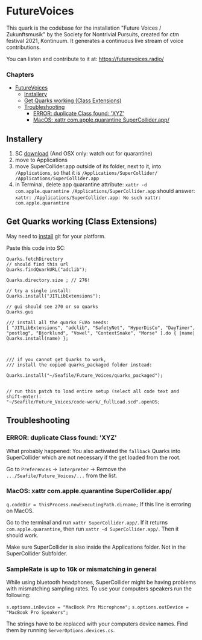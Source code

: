 # FutureVoices
This quark is the codebase for the installation "Future Voices / Zukunftsmusik" by the Society for Nontrivial Pursuits, created for ctm festival 2021, Kontinuum. 
It generates a continuous live stream of voice contributions. 

You can listen and contribute to it at: https://futurevoices.radio/

### Chapters

- [FutureVoices](#futurevoices)
  * [Installery](#installery)
  * [Get Quarks working (Class Extensions)](#get-quarks-working--class-extensions-)
  * [Troubleshooting](#troubleshooting)
    + [ERROR: duplicate Class found: 'XYZ'](#error--duplicate-class-found---xyz-)
    + [MacOS: xattr com.apple.quarantine SuperCollider.app/](#macos--xattr-comapplequarantine-supercolliderapp-)

## Installery
1. SC [download](https://supercollider.github.io/download)
 (And OSX only: watch out for quarantine)
2. move to Applications
3. move SuperCollider.app outside of its folder, next to it,
 into `/Applications`, so that it is
	`/Applications/SuperCollider/
	/Applications/SuperCollider.app`
4. in Terminal, delete app quarantine attribute:
`xattr -d com.apple.quarantine /Applications/SuperCollider.app`
should answer:
`xattr: /Applications/SuperCollider.app: No such xattr: com.apple.quarantine`

## Get Quarks working (Class Extensions)

May need to [install](https://git-scm.com/) git for your platform.

Paste this code into SC:
```
Quarks.fetchDirectory
// should find this url
Quarks.findQuarkURL("adclib");

Quarks.directory.size ; // 276!

// try a single install:
Quarks.install("JITLibExtensions");

// gui should see 270 or so quarks
Quarks.gui

/// install all the quarks FuVo needs:
[ "JITLibExtensions", "adclib", "SafetyNet", "HyperDisCo", "DayTimer", "postlog", "Bjorklund", "Vowel", "ContextSnake", "Morse" ].do { |name| Quarks.install(name) };



/// if you cannot get Quarks to work,
/// install the copied quarks_packaged folder instead:

Quarks.install("~/Seafile/Future_Voices/quarks_packaged");


// run this patch to load entire setup (select all code text and shift-enter):
"~/Seafile/Future_Voices/code-work/_fullLoad.scd".openOS;

```

## Troubleshooting

### ERROR: duplicate Class found: 'XYZ'
What probably happened: You also activated the `fallback` Quarks into SuperCollider which are not necessary if the get loaded from the root.

Go to `Preferences` ->  `Interpreter` -> Remove the `.../Seafile/Future_Voices/...` from the list.

### MacOS: xattr com.apple.quarantine SuperCollider.app/ 
`q.codeDir = thisProcess.nowExecutingPath.dirname;`
If this line is erroring on MacOS.

Go to the terminal and run `xattr SuperCollider.app/`. If it returns `com.apple.quarantine`, then run `xattr -d SuperCollider.app/`. Then it should work.

Make sure SuperCollider is also inside the Applications folder. Not in the SuperCollider Subfolder.

### SampleRate is up to 16k or mismatching in general
While using bluetooth headphones, SuperCollider might be having problems with mismatching sampling rates. To use your computers speakers run the following:

`s.options.inDevice = "MacBook Pro Microphone";`
`s.options.outDevice = "MacBook Pro Speakers";`

The strings have to be replaced with your computers device names. Find them by running `ServerOptions.devices.cs`.
